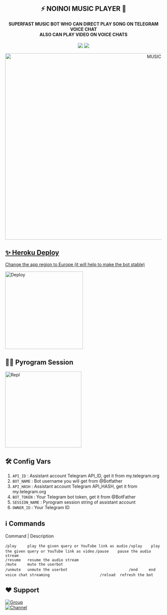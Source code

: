 <h2 align= center><b>⚡ NOINOI MUSIC PLAYER 🎵</b></h2>
<h4 align = center>SUPERFAST MUSIC BOT WHO CAN DIRECT PLAY SONG ON TELEGRAM VOICE CHAT<br> ALSO CAN PLAY VIDEO ON VOICE CHATS</h4>

<p align='center'>
<a href="https://www.python.org/" alt="made-with-python"> <img src="https://img.shields.io/badge/Made%20with-Python-1f425f.svg?style=flat-square&logo=python&color=blue"></a>
<a href="https://github.com/NOIOPMUSIC/graphs/commit-activity" alt="Maintenance"> <img src="https://img.shields.io/badge/Maintained%3F-yes-green.svg?style=flat-square"></a></p>

<p align="center"><a href="https://t.me/bazigar_xd"><img src="https://telegra.ph/file/f85d40695466933c7f113.jpg" height="600" width="999" alt="MUSIC PLAYER"></p>

## ✨ Heroku Deploy
Change the app region to Europe (it will help to make the bot stable)
  
<p align="left"><a href="https://dashboard.heroku.com/new?template=https://github.com/ImJanindu/47MusicPlayerBot"><img src="https://img.shields.io/badge/Deploy%20To%20Heroku-blueviolet?style=for-the-badge&logo=heroku" width="250" alt="Deploy"></a></p>

## 🏃‍♂ Pyrogram Session

<p align="left"><a href="https://replit.com/@AaravxD/PyroStringSession#main.py"><img src="https://img.shields.io/badge/Generate%20On%20Repl-blueviolet?style=for-the-badge&logo=appveyor" width="245" alt="Repl"></a></p>  

## 🛠 Config Vars

1. `API_ID` : Assistant account Telegram API_ID, get it from my.telegram.org
2. `BOT_NAME` : Bot username you will get from @Botfather
4. `API_HASH` : Assistant account Telegram API_HASH, get it from my.telegram.org
5. `BOT_TOKEN` : Your Telegram bot token, get it from @BotFather
6. `SESSION_NAME` : Pyrogram session string of assistant account
7. `OWNER_ID` : Your Telegram ID

## ℹ️ Commands

Command  | Description

`/play     play the given query or YouTube link as audio`
`/vplay    play the given query or YouTube link as video`
`/pause    pause the audio stream                       `    
`/resume   resume the audio stream                      `   
`/mute     mute the userbot                             `  
`/unmute   unmute the userbot                           `
`/end     end voice chat streaming                      `
`/reload  refresh the bot                               `      

## ❤️ Support

<a href="https://t.me/CFC_BOT_SUPPORT"><img src="https://img.shields.io/badge/Join-Telegram%20Group-blue.svg?logo=telegram" alt="Group"></a><br>
<a href="https://t.me/BAZIGAR_XD"><img src="https://img.shields.io/badge/Join-Telegram%20Channel-red.svg?logo=Telegram" alt="Channel"></a>


